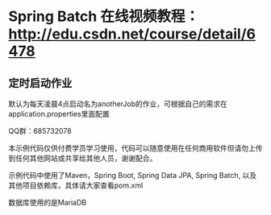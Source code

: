 # Spring Batch 在线视频教程：http://edu.csdn.net/course/detail/6478
## 定时启动作业
默认为每天凌晨4点启动名为anotherJob的作业，可根据自己的需求在application.properties里面配置

QQ群：685732078

本示例代码仅供付费学员学习使用，代码可以随意使用在任何商用软件但请勿上传到任何其他网站或共享给其他人员，谢谢配合。

示例代码中使用了Maven，Spring Boot, Spring Data JPA, Spring Batch, 以及其他项目依赖库，具体请大家查看pom.xml

数据库使用的是MariaDB